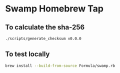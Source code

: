 # Swamp Homebrew Tap

## To calculate the sha-256

```sh
./scripts/generate_checksum v0.0.0
```

## To test locally

```sh
brew install --build-from-source Formula/swamp.rb
```
